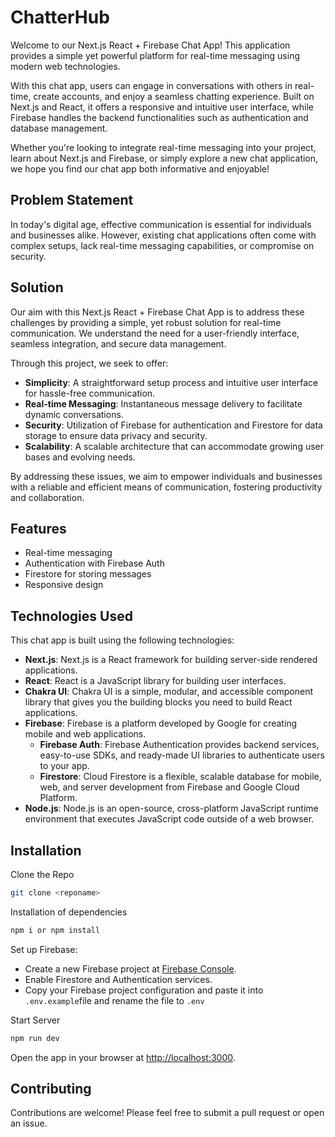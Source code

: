# ChatterHub
Welcome to our Next.js React + Firebase Chat App! This application provides a simple yet powerful platform for real-time messaging using modern web technologies.

With this chat app, users can engage in conversations with others in real-time, create accounts, and enjoy a seamless chatting experience. Built on Next.js and React, it offers a responsive and intuitive user interface, while Firebase handles the backend functionalities such as authentication and database management.

Whether you're looking to integrate real-time messaging into your project, learn about Next.js and Firebase, or simply explore a new chat application, we hope you find our chat app both informative and enjoyable!


## Problem Statement

In today's digital age, effective communication is essential for individuals and businesses alike. However, existing chat applications often come with complex setups, lack real-time messaging capabilities, or compromise on security.

## Solution

Our aim with this Next.js React + Firebase Chat App is to address these challenges by providing a simple, yet robust solution for real-time communication. We understand the need for a user-friendly interface, seamless integration, and secure data management.

Through this project, we seek to offer:

- **Simplicity**: A straightforward setup process and intuitive user interface for hassle-free communication.
- **Real-time Messaging**: Instantaneous message delivery to facilitate dynamic conversations.
- **Security**: Utilization of Firebase for authentication and Firestore for data storage to ensure data privacy and security.
- **Scalability**: A scalable architecture that can accommodate growing user bases and evolving needs.

By addressing these issues, we aim to empower individuals and businesses with a reliable and efficient means of communication, fostering productivity and collaboration.



## Features

- Real-time messaging
- Authentication with Firebase Auth
- Firestore for storing messages
- Responsive design

## Technologies Used

This chat app is built using the following technologies:

- **Next.js**: Next.js is a React framework for building server-side rendered applications.
- **React**: React is a JavaScript library for building user interfaces.
- **Chakra UI**: Chakra UI is a simple, modular, and accessible component library that gives you the building blocks you need to build React applications.
- **Firebase**: Firebase is a platform developed by Google for creating mobile and web applications.
  - **Firebase Auth**: Firebase Authentication provides backend services, easy-to-use SDKs, and ready-made UI libraries to authenticate users to your app.
  - **Firestore**: Cloud Firestore is a flexible, scalable database for mobile, web, and server development from Firebase and Google Cloud Platform. 
- **Node.js**: Node.js is an open-source, cross-platform JavaScript runtime environment that executes JavaScript code outside of a web browser.


## Installation

Clone the Repo

```bash
git clone <reponame>
```

Installation of dependencies

```bash
npm i or npm install
```
Set up Firebase:

   - Create a new Firebase project at [Firebase Console](https://console.firebase.google.com/).
   - Enable Firestore and Authentication services.
   - Copy your Firebase project configuration and paste it into `.env.example`file and rename the file to `.env`

Start Server

```bash
npm run dev
```

Open the app in your browser at [http://localhost:3000](http://localhost:3000).



## Contributing

Contributions are welcome! Please feel free to submit a pull request or open an issue.

